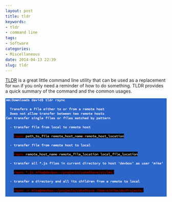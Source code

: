 ```yaml
---
layout: post
title: tldr
keywords:
- tldr
- command line
tags:
- Software
categories:
- Miscellaneous
date: 2014-04-13 22:39
slug: tldr
---
```

[TLDR][tldr] is a great little command line utility that can be used as a replacement for `man` if you only need a reminder of how to do something. TLDR provides a quick summary of the command and the common usages.

![TLDR example][tldr_example]

[tldr]: https://github.com/rprieto/tldr "rprieto/tldr "
[tldr_example]: /images/tldr_example.png "TLDR example"
